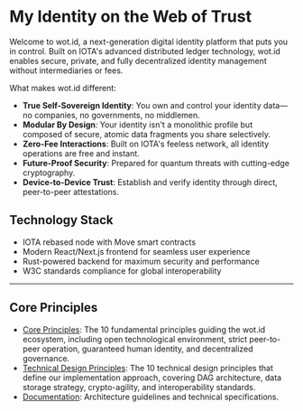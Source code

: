 # My Identity on the Web of Trust

Welcome to wot.id, a next-generation digital identity platform that puts you in control. Built on IOTA's advanced distributed ledger technology, wot.id enables secure, private, and fully decentralized identity management without intermediaries or fees.

What makes wot.id different:

- **True Self-Sovereign Identity**: You own and control your identity data—no companies, no governments, no middlemen.
- **Modular By Design**: Your identity isn't a monolithic profile but composed of secure, atomic data fragments you share selectively.
- **Zero-Fee Interactions**: Built on IOTA's feeless network, all identity operations are free and instant.
- **Future-Proof Security**: Prepared for quantum threats with cutting-edge cryptography.
- **Device-to-Device Trust**: Establish and verify identity through direct, peer-to-peer attestations.

## Technology Stack
- IOTA rebased node with Move smart contracts
- Modern React/Next.js frontend for seamless user experience
- Rust-powered backend for maximum security and performance
- W3C standards compliance for global interoperability

---

## Core Principles
- [Core Principles](principles/wotid_core_principles.md): The 10 fundamental principles guiding the wot.id ecosystem, including open technological environment, strict peer-to-peer operation, guaranteed human identity, and decentralized governance.
- [Technical Design Principles](principles/wotid_technical_design_principles.md): The 10 technical design principles that define our implementation approach, covering DAG architecture, data storage strategy, crypto-agility, and interoperability standards.
- [Documentation](docs): Architecture guidelines and technical specifications.
